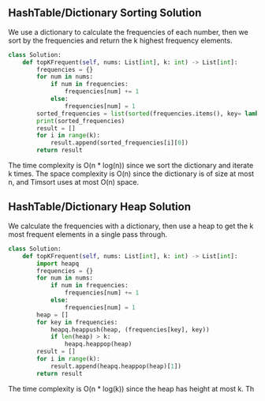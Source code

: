 ## HashTable/Dictionary Sorting Solution
We use a dictionary to calculate the frequencies of each number, then we sort by the frequencies and return the k highest frequency elements.
``` python
class Solution:
    def topKFrequent(self, nums: List[int], k: int) -> List[int]:
        frequencies = {}
        for num in nums:
            if num in frequencies:
                frequencies[num] += 1
            else:
                frequencies[num] = 1
        sorted_frequencies = list(sorted(frequencies.items(), key= lambda item: item[1], reverse=True))
        print(sorted_frequencies)
        result = []
        for i in range(k):
            result.append(sorted_frequencies[i][0])
        return result
```
The time complexity is O(n * log(n)) since we sort the dictionary and iterate k times. The space complexity is O(n) since the dictionary is of size at most n, and Timsort uses at most O(n) space.
## HashTable/Dictionary Heap Solution
We calculate the frequencies with a dictionary, then use a heap to get the k most frequent elements in a single pass through.
``` python
class Solution:
    def topKFrequent(self, nums: List[int], k: int) -> List[int]:
        import heapq
        frequencies = {}
        for num in nums:
            if num in frequencies:
                frequencies[num] += 1
            else:
                frequencies[num] = 1
        heap = []
        for key in frequencies:
            heapq.heappush(heap, (frequencies[key], key))
            if len(heap) > k:
                heapq.heappop(heap)
        result = []
        for i in range(k):
            result.append(heapq.heappop(heap)[1])
        return result
```
The time complexity is O(n * log(k)) since the heap has height at most k. Th